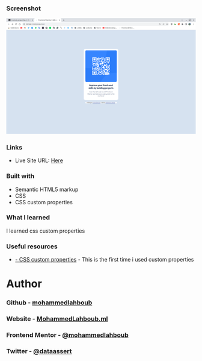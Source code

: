 ### Screenshot

![](./screenshot.jpg)



### Links

- Live Site URL: [Here](https://mohammedlahboub.github.io/qr-code-component-main/)



### Built with

- Semantic HTML5 markup
- CSS
- CSS custom properties



### What I learned

I learned css custom properties



### Useful resources

- [- CSS custom properties](https://developer.mozilla.org/en-US/docs/Web/CSS/--*) - This is the first time i used custom properties 



# Author
### Github - [mohammedlahboub](https://github.com/mohammedlahboub)
### Website - [MohammedLahboub.ml](https://mohammedlahboub.ml)
### Frontend Mentor - [@mohammedlahboub](https://www.frontendmentor.io/profile/mohammedlahboub)
### Twitter - [@dataassert](https://www.twitter.com/dataassert)


